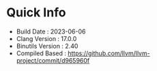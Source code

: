 # Quick Info
* Build Date : 2023-06-06
* Clang Version : 17.0.0
* Binutils Version : 2.40
* Compiled Based : https://github.com/llvm/llvm-project/commit/d965960f
